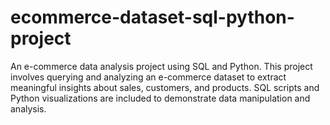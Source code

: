# ecommerce-dataset-sql-python-project
An e-commerce data analysis project using SQL and Python. This project involves querying and analyzing an e-commerce dataset to extract meaningful insights about sales, customers, and products. SQL scripts and Python visualizations are included to demonstrate data manipulation and analysis.
